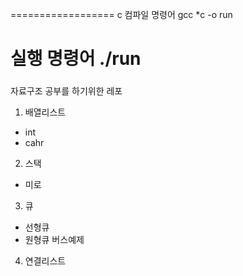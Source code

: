 ==================
c 컴파일 명령어
gcc *c -o run

실행 명령어 
./run
==================


###

자료구조 공부를 하기위한 레포 
1. 배열리스트 
  - int
  - cahr 

2. 스택 
  - 미로

3. 큐 
  - 선형큐
  - 원형큐
    버스예제 

4. 연결리스트

###